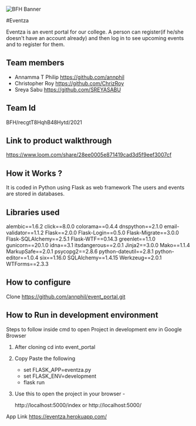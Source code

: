 ![BFH Banner](https://trello-attachments.s3.amazonaws.com/542e9c6316504d5797afbfb9/542e9c6316504d5797afbfc1/39dee8d993841943b5723510ce663233/Frame_19.png)

#Eventza

Eventza is an event portal for our college. A person can register(if he/she doesn't have an account already) and then log in to see upcoming events and to register for them.

## Team members
- Annamma T Philip   https://github.com/annphil
- Christopher Roy  https://github.com/ChrizRoy
- Sreya Sabu   https://github.com/SREYASABU
## Team Id 
BFH/recgtT8HqhB48Hytd/2021
## Link to product walkthrough
https://www.loom.com/share/28ee0005e871419cad3d5f9eef3007cf

## How it Works ?
It is coded in Python using Flask as web framework
The users and events are stored in databases.

## Libraries used
alembic==1.6.2
click==8.0.0
colorama==0.4.4
dnspython==2.1.0
email-validator==1.1.2
Flask==2.0.0
Flask-Login==0.5.0
Flask-Migrate==3.0.0
Flask-SQLAlchemy==2.5.1
Flask-WTF==0.14.3
greenlet==1.1.0
gunicorn==20.1.0
idna==3.1
itsdangerous==2.0.1
Jinja2==3.0.0
Mako==1.1.4
MarkupSafe==2.0.1
psycopg2==2.8.6
python-dateutil==2.8.1
python-editor==1.0.4
six==1.16.0
SQLAlchemy==1.4.15
Werkzeug==2.0.1
WTForms==2.3.3

## How to configure
Clone https://github.com/annphil/event_portal.git

## How to Run in development environment
Steps to follow inside cmd to open Project in development env in Google Browser
1) After cloning cd into event_portal
2) Copy Paste the following
   - set FLASK_APP=eventza.py
   - set FLASK_ENV=development
   - flask run
3) Use this to open the project in your browser -

    http://localhost:5000/index     or    http://localhost:5000/

App Link
https://eventza.herokuapp.com/     

